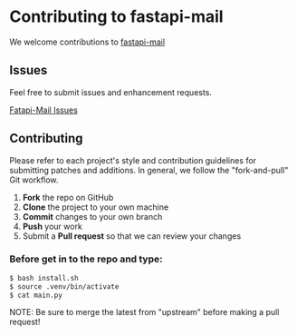 Contributing to fastapi-mail
=========================================

We welcome contributions to [fastapi-mail](https://github.com/sabuhish/fastapi-mail)

Issues
------

Feel free to submit issues and enhancement requests.

[Fatapi-Mail Issues](https://github.com/sabuhish/fastapi-mail/issues)

Contributing
------------

Please refer to each project's style and contribution guidelines for submitting patches and additions. In general, we follow the "fork-and-pull" Git workflow.

 1. **Fork** the repo on GitHub
 2. **Clone** the project to your own machine
 3. **Commit** changes to your own branch
 4. **Push** your work 
 5. Submit a **Pull request** so that we can review your changes


### Before get in to the repo and type: 


```sh
$ bash install.sh   
$ source .venv/bin/activate
$ cat main.py
```



NOTE: Be sure to merge the latest from "upstream" before making a pull request!

